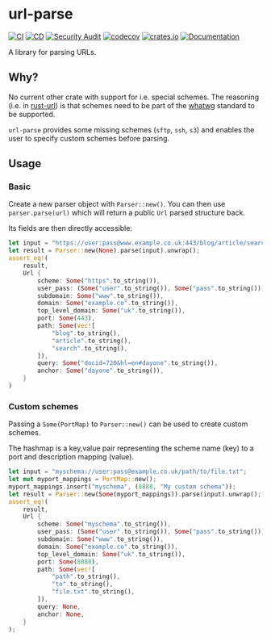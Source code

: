 # url-parse

[![CI](https://github.com/mihaigalos/url-parse/actions/workflows/ci.yaml/badge.svg)](https://github.com/mihaigalos/url-parse/actions/workflows/ci.yaml)
[![CD](https://github.com/mihaigalos/url-parse/actions/workflows/cd.yaml/badge.svg)](https://github.com/mihaigalos/url-parse/actions/workflows/cd.yaml)
[![Security Audit](https://github.com/mihaigalos/url-parse/actions/workflows/audit.yaml/badge.svg)](https://github.com/mihaigalos/url-parse/actions/workflows/audit.yaml)
[![codecov](https://codecov.io/gh/mihaigalos/url-parse/branch/main/graph/badge.svg?token=crukaI8Gmf)](https://codecov.io/gh/mihaigalos/url-parse)
[![crates.io](https://img.shields.io/crates/d/url-parse.svg)](https://crates.io/crates/url-parse)
[![Documentation](https://docs.rs/url-parse/badge.svg)](https://docs.rs/url-parse)

A library for parsing URLs.

## Why?

No current other crate with support for i.e. special schemes. The reasoning (i.e. in [rust-url](https://github.com/servo/rust-url/pull/776#issuecomment-1159352270)) is that schemes need to be part of the [whatwg](https://url.spec.whatwg.org/#url-miscellaneous) standard to be supported.

`url-parse` provides some missing schemes (`sftp`, `ssh`, `s3`) and enables the user to specify custom schemes before parsing.

## Usage

### Basic

Create a new parser object with `Parser::new()`. You can then use `parser.parse(url)` which will return a public `Url` parsed structure back.

Its fields are then directly accessible:

```rust
let input = "https://user:pass@www.example.co.uk:443/blog/article/search?docid=720&hl=en#dayone";
let result = Parser::new(None).parse(input).unwrap();
assert_eq!(
    result,
    Url {
        scheme: Some("https".to_string()),
        user_pass: (Some("user".to_string()), Some("pass".to_string())),
        subdomain: Some("www".to_string()),
        domain: Some("example.co".to_string()),
        top_level_domain: Some("uk".to_string()),
        port: Some(443),
        path: Some(vec![
            "blog".to_string(),
            "article".to_string(),
            "search".to_string(),
        ]),
        query: Some("docid=720&hl=en#dayone".to_string()),
        anchor: Some("dayone".to_string()),
    }
)
```

### Custom schemes

Passing a `Some(PortMap)` to `Parser::new()` can be used to create custom schemes.

The hashmap is a key,value pair representing the scheme name (key) to a port and description mapping (value).

```rust
let input = "myschema://user:pass@example.co.uk/path/to/file.txt";
let mut myport_mappings = PortMap::new();
myport_mappings.insert("myschema", (8888, "My custom schema"));
let result = Parser::new(Some(myport_mappings)).parse(input).unwrap();
assert_eq!(
    result,
    Url {
        scheme: Some("myschema".to_string()),
        user_pass: (Some("user".to_string()), Some("pass".to_string())),
        subdomain: Some("www".to_string()),
        domain: Some("example.co".to_string()),
        top_level_domain: Some("uk".to_string()),
        port: Some(8888),
        path: Some(vec![
            "path".to_string(),
            "to".to_string(),
            "file.txt".to_string(),
        ]),
        query: None,
        anchor: None,
    }
);
```
